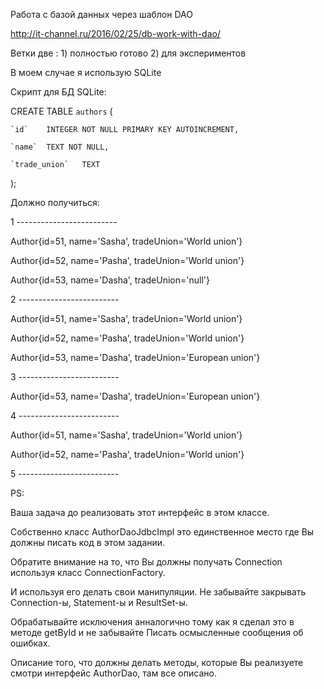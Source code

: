 Работа с базой данных через шаблон DAO

http://it-channel.ru/2016/02/25/db-work-with-dao/


Ветки две : 1) полностью готово 2) для экспериментов


В моем случае я использую SQLite


Скрипт для БД SQLite:

CREATE TABLE `authors` (

	`id`	INTEGER NOT NULL PRIMARY KEY AUTOINCREMENT,

	`name`	TEXT NOT NULL,

	`trade_union`	TEXT

);


Должно получиться:

1 -------------------------

Author{id=51, name='Sasha', tradeUnion='World union'}

Author{id=52, name='Pasha', tradeUnion='World union'}

Author{id=53, name='Dasha', tradeUnion='null'}

2 -------------------------

Author{id=51, name='Sasha', tradeUnion='World union'}

Author{id=52, name='Pasha', tradeUnion='World union'}

Author{id=53, name='Dasha', tradeUnion='European union'}

3 -------------------------

Author{id=53, name='Dasha', tradeUnion='European union'}

4 -------------------------

Author{id=51, name='Sasha', tradeUnion='World union'}

Author{id=52, name='Pasha', tradeUnion='World union'}

5 -------------------------


PS:

Ваша задача до реализовать этот интерфейс в этом классе.

Собственно класс AuthorDaoJdbcImpl это единственное место где Вы должны писать код в этом задании.



Обратите внимание на то, что Вы должны получать Connection используя класс ConnectionFactory.

И используя его делать свои манипуляции. Не забывайте закрывать Connection-ы, Statement-ы и ResultSet-ы.

Обрабатывайте исключения анналогично тому как я сделал это в методе getById и не забывайте Писать осмысленные сообщения об ошибках.

Описание того, что должны делать методы, которые Вы реализуете смотри интерфейс AuthorDao, там все описано.
